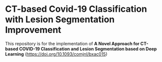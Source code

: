 # CT-based Covid-19 Classification with Lesion Segmentation Improvement
This repository is for the implementation of **A Novel Approach for CT-based COVID-19 Classification and Lesion Segmentation based on Deep Learning** (https://doi.org/10.1093/comjnl/bxac015)
